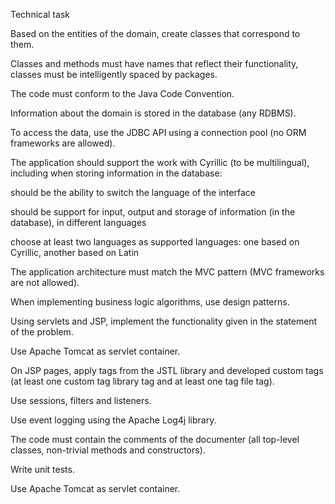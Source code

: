 Technical task

Based on the entities of the domain, create classes that correspond to them.

Classes and methods must have names that reflect their functionality, classes must be intelligently spaced by packages.

The code must conform to the Java Code Convention.

Information about the domain is stored in the database (any RDBMS).

To access the data, use the JDBC API using a connection pool (no ORM frameworks are allowed).

The application should support the work with Cyrillic (to be multilingual), including when storing information in the database:

should be the ability to switch the language of the interface

should be support for input, output and storage of information (in the database), in different languages

choose at least two languages as supported languages: one based on Cyrillic, another based on Latin

The application architecture must match the MVC pattern (MVC frameworks are not allowed).

When implementing business logic algorithms, use design patterns.

Using servlets and JSP, implement the functionality given in the statement of the problem.

Use Apache Tomcat as servlet container.

On JSP pages, apply tags from the JSTL library and developed custom tags (at least one custom tag library tag and at least one tag file tag).

Use sessions, filters and listeners.

Use event logging using the Apache Log4j library.

The code must contain the comments of the documenter (all top-level classes, non-trivial methods and constructors).

Write unit tests.

Use Apache Tomcat as servlet container.
